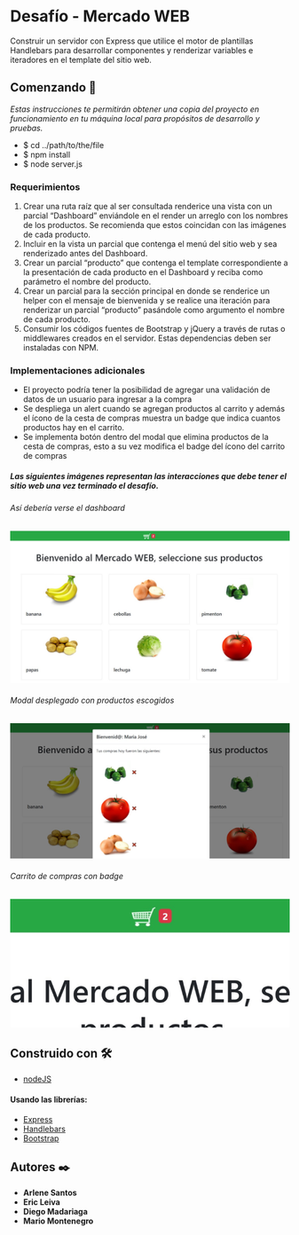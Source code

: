 # Desafío - Mercado WEB

Construir un servidor con Express que utilice el motor de plantillas Handlebars para desarrollar componentes y renderizar variables e iteradores en el template del sitio web.

## Comenzando 🚀

_Estas instrucciones te permitirán obtener una copia del proyecto en funcionamiento en tu máquina local para propósitos de desarrollo y pruebas._

- $ cd ../path/to/the/file
- $ npm install
- $ node server.js

### Requerimientos

1. Crear una ruta raíz que al ser consultada renderice una vista con un parcial
   “Dashboard” enviándole en el render un arreglo con los nombres de los productos. Se
   recomienda que estos coincidan con las imágenes de cada producto.
2. Incluir en la vista un parcial que contenga el menú del sitio web y sea renderizado
   antes del Dashboard.
3. Crear un parcial “producto” que contenga el template correspondiente a la
   presentación de cada producto en el Dashboard y reciba como parámetro el nombre
   del producto.
4. Crear un parcial para la sección principal en donde se renderice un helper con el
   mensaje de bienvenida y se realice una iteración para renderizar un parcial
   “producto” pasándole como argumento el nombre de cada producto.
5. Consumir los códigos fuentes de Bootstrap y jQuery a través de rutas o middlewares
   creados en el servidor. Estas dependencias deben ser instaladas con NPM.

### Implementaciones adicionales

- El proyecto podría tener la posibilidad de agregar una validación de datos de un usuario para ingresar a la compra
- Se despliega un alert cuando se agregan productos al carrito y además el ícono de la cesta de compras muestra
  un badge que indica cuantos productos hay en el carrito.
- Se implementa botón dentro del modal que elimina productos de la cesta de compras, esto a su vez modifica el badge
  del ícono del carrito de compras

##### Las siguientes imágenes representan las interacciones que debe tener el sitio web una vez terminado el desafío.

###### Así debería verse el dashboard

![](./readme_files/dashboard.jpg)

###### Modal desplegado con productos escogidos

![](./readme_files/modal.jpg)

###### Carrito de compras con badge

![](./readme_files/badge.jpg)

## Construido con 🛠️

- [nodeJS](https://nodejs.org/en/)

#### Usando las librerías:

- [Express](https://expressjs.com/es/)
- [Handlebars](https://handlebarsjs.com/)
- [Bootstrap](https://getbootstrap.com/)

## Autores ✒️

- **Arlene Santos**
- **Eric Leiva**
- **Diego Madariaga**
- **Mario Montenegro**
